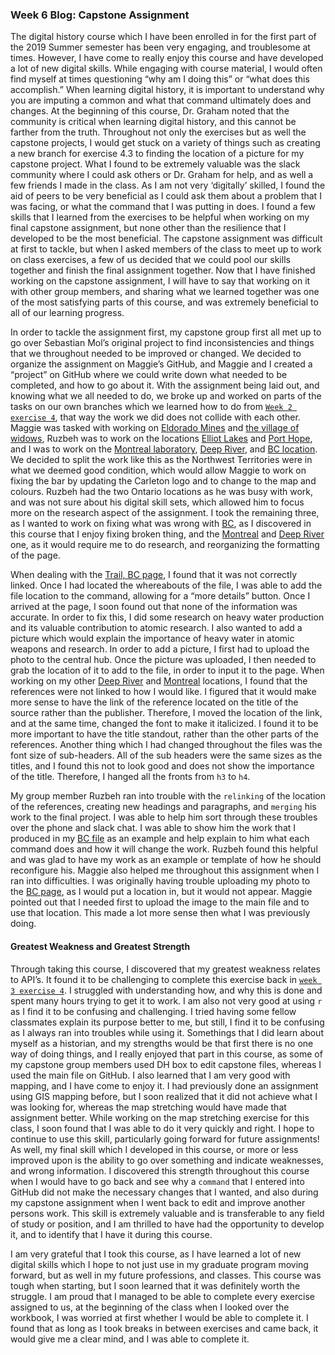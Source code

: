 ### Week 6 Blog: Capstone Assignment
The digital history course which I have been enrolled in for the first part of the 2019 Summer semester has been very engaging, and troublesome at times. However, I have come to really enjoy this course and have developed a lot of new digital skills. While engaging with course material, I would often find myself at times questioning “why am I doing this” or “what does this accomplish.” When learning digital history, it is important to understand why you are imputing a common and what that command ultimately does and changes. At the beginning of this course, Dr. Graham noted that the community is critical when learning digital history, and this cannot be farther from the truth. Throughout not only the exercises but as well the capstone projects, I would get stuck on a variety of things such as creating a new branch for exercise 4.3 to finding the location of a picture for my capstone project. What I found to be extremely valuable was the slack community where I could ask others or Dr. Graham for help, and as well a few friends I made in the class. As I am not very ‘digitally’ skilled, I found the aid of peers to be very beneficial as I could ask them about a problem that I was facing, or what the command that I was putting in does. I found a few skills that I learned from the exercises to be helpful when working on my final capstone assignment, but none other than the resilience that I developed to be the most beneficial. The capstone assignment was difficult at first to tackle, but when I asked members of the class to meet up to work on class exercises, a few of us decided that we could pool our skills together and finish the final assignment together. Now that I have finished working on the capstone assignment, I will have to say that working on it with other group members, and sharing what we learned together was one of the most satisfying parts of this course, and was extremely beneficial to all of our learning progress. 

In order to tackle the assignment first, my capstone group first all met up to go over Sebastian Mol’s original project to find inconsistencies and things that we throughout needed to be improved or changed. We decided to organize the assignment on Maggie’s GitHub, and Maggie and I created a “project” on GitHub where we could write down what needed to be completed, and how to go about it. With the assignment being laid out, and knowing what we all needed to do, we broke up and worked on parts of the tasks on our own branches which we learned how to do from [`Week 2 exercise 4`](http://workbook.craftingdigitalhistory.ca/module-1/Exercises/#exercise-4-a-detailed-look-at-using-git-on-the-command-line), that way the work we did does not collide with each other.  Maggie was tasked with working on [Eldorado Mines](https://maggiesherwin.github.io/daea/sites/eldorado-mines.html) and [the village of widows](https://maggiesherwin.github.io/daea/sites/deline.html), Ruzbeh was to work on the locations [Elliot Lakes](https://maggiesherwin.github.io/daea/sites/elliot-lake.html) and [Port Hope](https://maggiesherwin.github.io/daea/sites/eldorado-refinery.html), and I was to work on the [Montreal laboratory](https://maggiesherwin.github.io/daea/sites/montreal-laboratory.html), [Deep River](https://maggiesherwin.github.io/daea/sites/chalk-river-labs.html), and [BC location](https://maggiesherwin.github.io/daea/sites/cominco.html). We decided to split the work like this as the Northwest Territories were in what we deemed good condition, which would allow Maggie to work on fixing the bar by updating the Carleton logo and to change to the map and colours. Ruzbeh had the two Ontario locations as he was busy with work, and was not sure about his digital skill sets, which allowed him to focus more on the research aspect of the assignment. I took the remaining three, as I wanted to work on fixing what was wrong with [BC](https://maggiesherwin.github.io/daea/sites/cominco.html), as I discovered in this course that I enjoy fixing broken thing, and the [Montreal](https://maggiesherwin.github.io/daea/sites/montreal-laboratory.html) and [Deep River](https://maggiesherwin.github.io/daea/sites/chalk-river-labs.html) one, as it would require me to do research, and reorganizing the formatting of the page. 

When dealing with the [Trail, BC page](https://maggiesherwin.github.io/daea/sites/cominco.html), I found that it was not correctly linked. Once I had located the whereabouts of the file, I was able to add the file location to the command, allowing for a “more details” button. Once I arrived at the page, I soon found out that none of the information was accurate. In order to fix this, I did some research on heavy water production and its valuable contribution to atomic research. I also wanted to add a picture which would explain the importance of heavy water in atomic weapons and research. In order to add a picture, I first had to upload the photo to the central hub. Once the picture was uploaded, I then needed to grab the location of it to add to the file, in order to input it to the page. When working on my other [Deep River](https://maggiesherwin.github.io/daea/sites/chalk-river-labs.html) and [Montreal](https://maggiesherwin.github.io/daea/sites/montreal-laboratory.html) locations, I found that the references were not linked to how I would like. I figured that it would make more sense to have the link of the reference located on the title of the source rather than the publisher. Therefore, I moved the location of the link, and at the same time, changed the font to make it italicized. I found it to be more important to have the title standout, rather than the other parts of the references.
Another thing which I had changed throughout the files was the font size of sub-headers. All of the sub headers were the same sizes as the titles, and I found this not to look good and does not show the importance of the title. Therefore, I hanged all the fronts from `h3` to `h4`. 

My group member Ruzbeh ran into trouble with the `relinking` of the location of the references, creating new headings and paragraphs, and `merging` his work to the final project. I was able to help him sort through these troubles over the phone and slack chat. I was able to show him the work that I produced in my [BC file](https://maggiesherwin.github.io/daea/sites/cominco.html) as an example and help explain to him what each command does and how it will change the work. Ruzbeh found this helpful and was glad to have my work as an example or template of how he should reconfigure his. Maggie also helped me throughout this assignment when I ran into difficulties. I was originally having trouble uploading my photo to the [BC page](https://maggiesherwin.github.io/daea/sites/cominco.html), as I would put a location in, but it would not appear. Maggie pointed out that I needed first to upload the image to the main file and to use that location. This made a lot more sense then what I was previously doing. 

#### Greatest Weakness and Greatest Strength 
Through taking this course, I discovered that my greatest weakness relates to API’s. It found it to be challenging to complete this exercise back in [`week 3 exercise 4`](http://workbook.craftingdigitalhistory.ca/module-2/Exercises/#exercise-4-apis). I struggled with understanding how, and why this is done and spent many hours trying to get it to work. I am also not very good at using `r` as I find it to be confusing and challenging. I tried having some fellow classmates explain its purpose better to me, but still, I find it to be confusing as I always ran into troubles while using it. Somethings that I did learn about myself as a historian, and my strengths would be that first there is no one way of doing things, and I really enjoyed that part in this course, as some of my capstone group members used DH box to edit capstone files, whereas I used the main file on GitHub. I also learned that I am very good with mapping, and I have come to enjoy it. I had previously done an assignment using GIS mapping before, but I soon realized that it did not achieve what I was looking for, whereas the map stretching would have made that assignment better. While working on the map stretching exercise for this class, I soon found that I was able to do it very quickly and right. I hope to continue to use this skill, particularly going forward for future assignments! As well, my final skill which I developed in this course, or more or less improved upon is the ability to go over something and indicate weaknesses, and wrong information. I discovered this strength throughout this course when I would have to go back and see why a `command` that I entered into GitHub did not make the necessary changes that I wanted, and also during my capstone assignment when I went back to edit and improve another persons work. This skill is extremely valuable and is transferable to any field of study or position, and I am thrilled to have had the opportunity to develop it, and to identify that I have it during this course.

I am very grateful that I took this course, as I have learned a lot of new digital skills which I hope to not just use in my graduate program moving forward, but as well in my future professions, and classes. This course was tough when starting, but I soon learned that it was definitely worth the struggle. I am proud that I managed to be able to complete every exercise assigned to us, at the beginning of the class when I looked over the workbook, I was worried at first whether I would be able to complete it. I found that as long as I took breaks in between exercises and came back, it would give me a clear mind, and I was able to complete it. 



